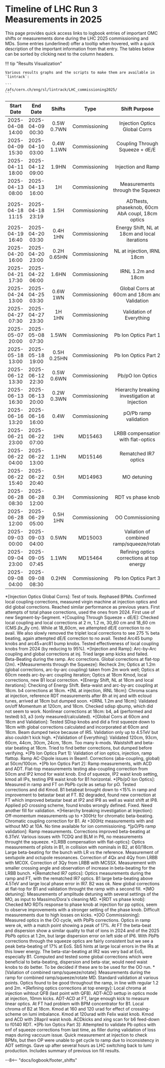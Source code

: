 # Timeline of LHC Run 3 Measurements in 2025

This page provides quick access links to logbook entries of important OMC shifts or measurements done during the LHC 2025 commissioning and MDs.
Some entries (underlined) offer a tooltip when hovered, with a quick description of the important information from that entry.
The tables below can be sorted by clicking next to the column headers.

!!! tip "Results Visualization"

    Various results graphs and the scripts to make them are available in `lintrack`:

    ```
    /afs/cern.ch/eng/sl/lintrack/LHC_commissioning2025/
    ```

<!--
    Logbook Links: [LINK_NAME](logbook://date, logbook_id, event_id)
    Shifts:  W - Weekdays (Day) WN - Weekdays (Night) H - Holidays or weekend (Day) HN - Holidays or weekend (Night)
    Tooltips: *[SHIFT PURPOSE TEXT]: Text inside the tooltip
-->

|    Start Date    |     End Date     |    Shifts    |     Type      |                  Shift Purpose                   |                                                                            Logbook Link                                                                            |
|:----------------:|:----------------:|:------------:|:-------------:|:------------------------------------------------:|:------------------------------------------------------------------------------------------------------------------------------------------------------------------:|
| 2025-04-08 14:00 | 2025-04-09 00:30 |  0.5W 0.7WN  | Commissioning |          Injection Optics Global Corrs           |       [Shift Start](logbook://2025-04-08,1081,4230882) / [Summary](logbook://2025-04-09,1081,4231071) ([OP][op_inj_global_corrs]{.cern_login target=_blank})       |
| 2025-04-09 15:30 | 2025-04-10 03:00 |  0.4W 1.1WN  | Commissioning |         Coupling Through Squeeze + dE/E          |     [Shift Start](logbook://2025-04-09,1081,4231942) / [Summary](logbook://2025-04-10,1081,4232198) ([OP][op_coupling_squeeze_dee]{.cern_login target=_blank})     |
| 2025-04-11 18:00 | 2025-04-12 09:00 |    1.9HN     | Commissioning |                Injection and Ramp                |      [Shift Start](logbook://2025-04-11,1081,4233828) / [Summary](logbook://2025-04-12,1081,4233909) ([OP][op_injection_and_ramp]{.cern_login target=_blank})      |
| 2025-04-13 08:00 | 2025-04-13 16:00 |      1H      | Commissioning |         Measurements through the Squeeze         |         [Shift Start](logbook://2025-04-13,1081,4234812) / [Summary](logbook://2025-04-13,1081,4235053) ([OP][op_meas_squeeze]{.cern_login target=_blank})         |
| 2025-04-18 11:15 | 2025-04-18 23:19 |     1.5H     | Commissioning | ADTtests, phaseknob, 60cm AbA coupl, 18cm optics | [Shift Start](logbook://2025-04-18,1081,4234812) / [Summary](logbook://2025-04-18,1081,4238750) ([OP][op_adt_phaseknob_60cm_aba_18cm]{.cern_login target=_blank})  |
| 2025-04-19 16:40 | 2025-04-20 03:30 |  0.4H  1HN   | Commissioning |  Energy Shift, NL at 18cm and local iterations   |                        [Shift Start](logbook://2025-04-19,1081,4239364) / [OP Summary][op_nrj_shift_nl18_local]{.cern_login target=_blank}                         |
| 2025-04-20 16:00 | 2025-04-20 23:00 | 0.2H  0.65HN | Commissioning |            NL at injection, IRNL 18cm            |        [Shift Start](logbook://2025-04-20,1081,4239958) / [Summary](logbook://2025-04-20,1081,4240097) ([OP][op_nl_inj_irnl_18]{.cern_login target=_blank})        |
| 2025-04-21 17:30 | 2025-04-22 06:00 |    1.6HN     | Commissioning |                IRNL 1.2m and 18cm                |         [Shift Start](logbook://2025-04-21,1081,4240651) / [Summary](logbook://2025-04-22,1081,4240898) ([OP][op_irnl_1p2_18]{.cern_login target=_blank})          |
| 2025-04-24 13:00 | 2025-04-25 03:30 |   0.6W 1WN   | Commissioning |   Global Corrs at 60cm and 18cm and Validation   |    [Shift Start](logbook://2025-04-24,1081,4243122) / [Summary](logbook://2025-04-25,1081,4243700) ([OP][op_global_corrs_60cm_18cm]{.cern_login target=_blank})    |
| 2025-04-27 07:30 | 2025-04-27 23:30 |    1H 1HN    | Commissioning |             Validation of Everything             |    [Shift Start](logbook://2025-04-27,1081,4245465) / [Summary](logbook://2025-04-27,1081,4245531) ([OP][op_validation_everything]{.cern_login target=_blank})     |
| 2025-05-07 20:00 | 2025-05-08 07:30 |    1.5WN     | Commissioning |               Pb Ion Optics Part 1               |       [Shift Start](logbook://2025-05-07,1081,4257152) / [Summary](logbook://2025-05-08,1081,4257277) ([OP][op_ion_optics_part1]{.cern_login target=_blank})       |
| 2025-05-18 13:00 | 2025-05-18 19:00 | 0.5H 0.25HN  | Commissioning |               Pb Ion Optics Part 2               |       [Shift Start](logbook://2025-05-18,1081,4295338) / [Summary](logbook://2025-05-18,1081,4295555) ([OP][op_ion_optics_part2]{.cern_login target=_blank})       |
| 2025-06-12 13:30 | 2025-06-12 22:30 |  0.5W 0.6WN  | Commissioning |                 Pb/pO Ion Optics                 |              [Shift Start](logbook://2025-06-12,1081,4314767) / [Summary](logbook://2025-06-12,1081,4383876) ([OP][op_po]{.cern_login target=_blank})              |
| 2025-06-13 16:30 | 2025-06-13 20:00 |  0.2W 0.3WN  | Commissioning |  Hierarchy breaking investigation at Injection   | [Shift Start](logbook://2025-06-13,1081,4315743) / [Summary](logbook://2025-06-13,1081,4315800) ([OP][op_hierarchy_breaking_injection]{.cern_login target=_blank}) |
| 2025-06-16 13:20 | 2025-06-16 16:00 |     0.4W     | Commissioning |              pO/Pb ramp validation               |                                                          [Shift Start](logbook://2025-06-16,1081,4317342)                                                          |
| 2025-06-21 23:00 | 2025-06-22 07:00 |     1HN      |    MD15463    |        LRBB compensation with flat-optics        |    [Shift Start](logbook://2025-06-21,1081,4321399) / [Summary](logbook://2025-06-21,1081,4324656) ([OP][op_lrbb_comp_flat_optics]{.cern_login target=_blank})     |
| 2025-06-22 04:00 | 2025-06-22 13:00 |    1.1HN     |    MD15146    |               Rematched IR7 optics               |        [Shift Start](logbook://2025-06-22,1081,4322198) / [Summary](logbook://2025-06-22,1081,4322924) ([OP][op_rematched_ir7]{.cern_login target=_blank})         |
| 2025-06-22 15:40 | 2025-06-22 20:40 |     0.5H     |    MD14963    |                   MO detuning                    |                                  [Shift Start](logbook://2025-06-22,1081,4322659) / [Summary](logbook://2025-06-22,1081,4322924)                                   |
| 2025-06-28 08:30 | 2025-06-28 12:00 |     0.3H     | Commissioning |                RDT vs phase knob                 |      [Shift Start](logbook://2025-06-28,1081,4327972) / [Summary](logbook://2025-06-28,1081,4328352) ([OP][op_rdt_vs_phase_knob]{.cern_login target=_blank})       |
| 2025-06-28 12:00 | 2025-06-29 05:00 |   0.5H 1HN   | Commissioning |                 OO Commissioning                 |       [Shift Start](logbook://2025-06-28,1081,4328097) / [Summary](logbook://2025-06-29,1081,4328684) ([OP][op_oo_commissioning]{.cern_login target=_blank})       |
| 2025-09-03 00:00 | 2025-09-03 04:00 |    0.5WN     |    MD15003    |    Valiation of combined ramp/squeeze/rotate     |           [Shift Start](logbook://2025-09-03,1081,4377865) / [Summary](logbook://2025-09-03,1081,4378088) ([OP][op_MD15003]{.cern_login target=_blank})            |
| 2025-09-04 23:00 | 2025-09-05 07:45 |    1.1WN     |    MD15464    |    Refining optics corrections at top energy     |           [Shift Start](logbook://2025-09-04,1081,4380286) / [Summary](logbook://2025-09-05,1081,4384687) ([OP][op_MD15464]{.cern_login target=_blank})            |
| 2025-09-08 04:00 | 2025-09-08 08:30 |    0.2HN     | Commissioning |               Pb Ion Optics Part 3               |                                                          [Shift Start](logbook://2025-09-08,1081,4382873)                                                          |
<!--                                                                                                                               Logbook Links: [LINK_NAME](logbook://date, logbook_id, event_id)            -->

<!-- OP logbook links below -->
[op_inj_global_corrs]: https://be-op-logbook.web.cern.ch/elogbook-server/GET/showEventInLogbook/4231196
[op_coupling_squeeze_dee]: https://be-op-logbook.web.cern.ch/elogbook-server/GET/showEventInLogbook/4232255
[op_injection_and_ramp]: https://be-op-logbook.web.cern.ch/elogbook-server/GET/showEventInLogbook/4234178
[op_meas_squeeze]: https://be-op-logbook.web.cern.ch/elogbook-server/GET/showEventInLogbook/4235053
[op_adt_phaseknob_60cm_aba_18cm]: https://be-op-logbook.web.cern.ch/elogbook-server/GET/showEventInLogbook/4238986
[op_nrj_shift_nl18_local]: https://be-op-logbook.web.cern.ch/elogbook-server/GET/showEventInLogbook/4239646
[op_nl_inj_irnl_18]: https://be-op-logbook.web.cern.ch/elogbook-server/GET/showEventInLogbook/4240099
[op_irnl_1p2_18]: https://be-op-logbook.web.cern.ch/elogbook-server/GET/showEventInLogbook/4240983
[op_global_corrs_60cm_18cm]: https://be-op-logbook.web.cern.ch/elogbook-server/GET/showEventInLogbook/4243717
[op_validation_everything]: https://be-op-logbook.web.cern.ch/elogbook-server/GET/showEventInLogbook/4245973
[op_ion_optics_part1]: https://be-op-logbook.web.cern.ch/elogbook-server/GET/showEventInLogbook/4258231
[op_ion_optics_part2]: https://be-op-logbook.web.cern.ch/elogbook-server/GET/showEventInLogbook/4295553
[op_po]:https://be-op-logbook.web.cern.ch/elogbook-server/GET/showEventInLogbook/4315094
[op_hierarchy_breaking_injection]: https://be-op-logbook.web.cern.ch/elogbook-server/GET/showEventInLogbook/4315806
[op_lrbb_comp_flat_optics]: https://be-op-logbook.web.cern.ch/elogbook-server/GET/showEventInLogbook/4321626
[op_rematched_ir7]: https://be-op-logbook.web.cern.ch/elogbook-server/GET/showEventInLogbook/4322475
[op_rdt_vs_phase_knob]: https://be-op-logbook.web.cern.ch/elogbook-server/GET/showEventInLogbook/4328444
[op_oo_commissioning]: https://be-op-logbook.web.cern.ch/elogbook-server/GET/showEventInLogbook/4328594
[op_MD15003]: https://be-op-logbook.web.cern.ch/elogbook-server/GET/showEventInLogbook/4378082
[op_MD15464]: https://be-op-logbook.web.cern.ch/elogbook-server/GET/showEventInLogbook/4380521

<!-- Tooltips -->

*[Injection Optics Global Corrs]: Test of tools. Rephased BPMs. Confirmed local coupling corrections, measured virgin machine at injection optics and did global corrections. Reached similar performance as previous years. First attempts of total phase corrections, used the ones from 2024. First use of new Segment-by-Segment.
*[Coupling Through Squeeze + dE/E]: Checked local coupling and local corrections at 2 m, 1.2 m, 30_60 cm and 18_60 cm (CMS $\beta$x_$\beta$y cm). While at 18_60cm, we attempted dE/E correction to no avail. We also slowly removed the triplet local corrections to see 275 % beta beating, again attempted dE/E correction to no avail. Tested Arc45 bump knobs and arc45+arc81 bump knobs. Tested effectiveness of local coupling knobs from 2024 (by reducing to 95%).
*[Injection and Ramp]: Arc-by-Arc coupling and global corrections at inj. Tried large amp kicks and failed. Beta-Beating during the ramp. Arc corrections. Global corrections at flat-top (2m).
*[Measurements through the Squeeze]: Recheck 2m; Optics at 1.2m (global corrections, arc-by-arc coupling) taken from 2m work well; Optics at 60cm needs arc-by-arc coupling iteration; Optics at 18cm Kmod, local corrections, new B1 local correction.
*[Energy Shift, NL at 18cm and local iterations]: Checking of Energy Shift. Beta-waist and arc-by-arc coupling at 18cm. b4 corrections at 18cm.
*[NL at injection, IRNL 18cm]: Chroma scans at injection, reference RDT measurements after 8h at inj and with ecloud tunes, arrived at 18cm but dumped soon.
*[IRNL 1.2m and 18cm]: Validated on/off Momentum at 120cm, and 18cm. Checked sdisp qbump, which did not seem to work. Nonlinear corrections at 18cm: b4, a4 (performed and tested) b3, a3 (only measured/calculated).
*[Global Corrs at 60cm and 18cm and Validation]: Tested SDisp knobs and did a first squeeze down to 18cm with global corrections calculated and incorporated at 60cm and 18cm. Beam dumped twice because of IR5. Validation only up to 4.5TeV but also couldn't kick high.
*[Validation of Everything]: Validated 120cm, 93cm, 60cm, 44cm, 30cm, 24cm, 18cm. Too many k-mods. Waistshift and beta-star beating at 18cm. Tried to find better corrections, but dumped before verifying.
*[Pb Ion Optics Part 1]: Validation of ion optics, injection, ramp flattop. Ramp AC-Dipole issues in Beam1. Corrections (aba-coupling, global) at 50cm/100cm.
*[Pb Ion Optics Part 2]: Ramp measurements, with ACD and ADT. Flat-top measurements testing aba-coupling correction from 50cm and IP2 kmod for waist knob. End of squeeze, IP2 waist knob setting, kmod all IPs, testing IP8 waist knob for B1 horizontal.
*[Pb/pO Ion Optics]: Measured in ramp and FT on PbPb cycle as setup for pO. Tested corrections and did Kmod. B1 betabeat brought down to <15% in ramp and improvement to betastar beat at FT. B2 degraded, found new correction at FT which improved betastar beat at IP2 and IP8 as well as waist shift at IP8. Applied pO crossing scheme, found knobs wrongly defined. Fixed. Need another fill for validation.
*[Hierarchy breaking investigation at Injection]: Off-momentum measurements up to +300Hz for chromatic beta-beating. Chromatic coupling correction for B1. At +300Hz measurements with and without MO at 10A. No time available for ion commissioning.
*[pO/Pb ramp validation]: Ramp measurements. Corrections improved beta-beating at 6.3TeV. Various issues with TCDQ and BLM in P6, no measurements throught the squeeze.
*[LRBB compensation with flat-optics]: Optics measurements of pilots in B1, in collision with nominals in B2, at 60/18cm. Large beta-beating for the bunch with LR vs the reference. Measurement of sextupole and octupole resonances. Correction of 4Qx and 4Qy from LRBB with MCOX. Correction of 3Qy from LRBB with MCSSX. Measurement with smaller crossing angle and observation of increase in beta-beating for the LRBB bunch.
*[Rematched IR7 optics]: Optics measurements during the ramp and FT, with the rematched IR7 optics. B1 large beta-beating above 4.5TeV and large local phase error in IR7. B2 was ok. New global corrections at flat-top for B1 and validation throught the ramp with a second fill.
*[MO detuning]: Measurements of amplitude detuning with several settings of the MO, as input to Massimo/Dora's cleaning MD.
*[RDT vs phase knob]: Checked MO RDTs response to phase knob at injection for pp optics, seem to observe improvements with a stronger setting of the phase knob. Difficult measurements due to high losses on kicks.
*[OO Commissioning]: Measured optics in the OO cycle, with PbPb corrections. Optics in ramp were ok, with a match point showing a peak of 17%. At FT the beta-beat and dispersion show a similar quality to that of ions in 2024 and of the 2025 PbPb optics at 1.2m, but large dispersion error on left side of IP6. With PbPb corrections through the squeeze optics are fairly consistent but we see a peak beta-beating of 17% at EoS. SbS hints at large local errors in the IRs at this lower energy. The beta-star-beating at IR2 was very bad at EoS, especially B1. Computed and tested some global corrections which were beneficial to beta-beating, dispersion and beta-star, would need waist knobs to do better. To be decided if these are to be used for the OO run.
*[Valiation of combined ramp/squeeze/rotate]: Measurements during the ramp for combined ramp/squeeze/rotate MD. Standard validation at various points. Optics found to be good throughout the ramp, in line with regular 1.2 and 2m.
*[Refining optics corrections at top energy]: Local chroma at injection wihtout QFB (last point with QFB). ADT-ACD settup in optics mode at injection, 10mm kicks. ADT-ACD at FT, large enough kick to measure linear optics. At FT had problem with BPM concentrator for B1. Local chroma of B2 at 18cm. Kmod at 160 and 120 urad for effect of crossing-scheme on lumi imbalance. Kmod at 120urad with Felix waist knob. Kmod and ACD with 28april waist knob. ACDkicks and xing scan for b6 feed-down to f0140 RDT.
*[Pb Ion Optics Part 3]: Attempted to validate Pb optics with enf of squeeze corrections from last time, as filler during validation of loss maps during vaccuum issue. Quick measurement at injection to check BPMs, but then OP were unable to get cycle to ramp due to inconsistency in ADT settings. Gave up after several hours as LHC switching back to lumi production. Includes summary of previous ion fill results.

--8<-- "docs/logbook/footer_shifts"
